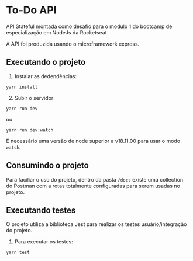 # To-Do API

API Stateful montada como desafio para o modulo 1 do bootcamp de especialização em NodeJs da Rocketseat

A API foi produzida usando o microframework express.

## Executando o projeto
1. Instalar as dedendências:

```
yarn install
```

2. Subir o servidor

```
yarn run dev
```
ou
```
yarn run dev:watch
```

É necessário uma versão de node superior a v18.11.00 para usar o modo ``watch``.

## Consumindo o projeto
Para faciliar o uso do projeto, dentro da pasta ``/docs`` existe uma collection do Postman com a rotas totalmente configuradas para serem usadas no projeto.

## Executando testes
O projeto utiliza a biblioteca Jest para realizar os testes usuário/integração do projeto.

1. Para executar os testes:

```
yarn test
```